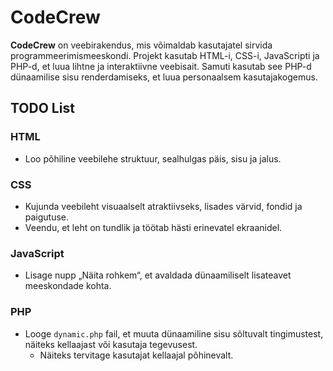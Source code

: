 # CodeCrew

**CodeCrew** on veebirakendus, mis võimaldab kasutajatel sirvida programmeerimismeeskondi. Projekt kasutab HTML-i, CSS-i, JavaScripti ja PHP-d, et luua lihtne ja interaktiivne veebisait. Samuti kasutab see PHP-d dünaamilise sisu renderdamiseks, et luua personaalsem kasutajakogemus.

## TODO List

### HTML
- Loo põhiline veebilehe struktuur, sealhulgas päis, sisu ja jalus.

### CSS
- Kujunda veebileht visuaalselt atraktiivseks, lisades värvid, fondid ja paigutuse.
- Veendu, et leht on tundlik ja töötab hästi erinevatel ekraanidel.

### JavaScript
- Lisage nupp „Näita rohkem“, et avaldada dünaamiliselt lisateavet meeskondade kohta.

### PHP
- Looge `dynamic.php` fail, et muuta dünaamiline sisu sõltuvalt tingimustest, näiteks kellaajast või kasutaja tegevusest.
  - Näiteks tervitage kasutajat kellaajal põhinevalt.
